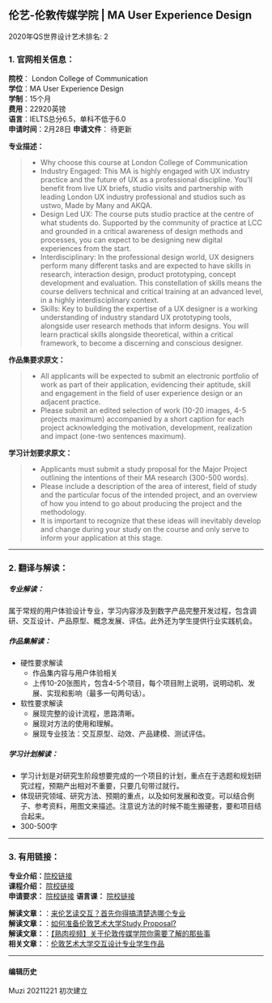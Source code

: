 ## 伦艺-伦敦传媒学院 | MA User Experience Design

2020年QS世界设计艺术排名: 2  

### 1. 官网相关信息：

**院校**： London College of Communication  
**学位**：MA User Experience Design  
**学制**：15个月  
**费用**：22920英镑  
**语言**：IELTS总分6.5，单科不低于6.0  
**申请时间**：2月28日
**申请文件**： 待更新

**专业描述：**
> - Why choose this course at London College of Communication
> - Industry Engaged: This MA is highly engaged with UX industry practice and the future of UX as a professional discipline. You’ll benefit from live UX briefs, studio visits and partnership with leading London UX industry professional and studios such as ustwo, Made by Many and AKQA.
> - Design Led UX: The course puts studio practice at the centre of what students do. Supported by the community of practice at LCC and grounded in a critical awareness of design methods and processes, you can expect to be designing new digital experiences from the start.
> - Interdisciplinary: In the professional design world, UX designers perform many different tasks and are expected to have skills in research, interaction design, product prototyping, concept development and evaluation. This constellation of skills means the course delivers technical and critical training at an advanced level, in a highly interdisciplinary context.
> - Skills: Key to building the expertise of a UX designer is a working understanding of industry standard UX prototyping tools, alongside user research methods that inform designs. You will learn practical skills alongside theoretical, within a critical framework, to become a discerning and conscious designer.

**作品集要求原文：**   

> - All applicants will be expected to submit an electronic portfolio of work as part of their application, evidencing their aptitude, skill and engagement in the field of user experience design or an adjacent practice.
> - Please submit an edited selection of work (10-20 images, 4-5 projects maximum) accompanied by a short caption for each project acknowledging the motivation, development, realization and impact (one-two sentences maximum).

**学习计划要求原文：**
> - Applicants must submit a study proposal for the Major Project outlining the intentions of their MA research (300-500 words).
> - Please include a description of the area of interest, field of study and the particular focus of the intended project, and an overview of how you intend to go about producing the project and the methodology.
> - It is important to recognize that these ideas will inevitably develop and change during your study on the course and only serve to inform your application at this stage.

---

### 2. 翻译与解读：
##### 专业解读：
属于常规的用户体验设计专业，学习内容涉及到数字产品完整开发过程，包含调研、交互设计、产品原型、概念发展、评估。此外还为学生提供行业实践机会。
##### 作品集解读：
- 硬性要求解读
  - 作品集内容与用户体验相关
  - 上传10-20张图片，包含4-5个项目，每个项目附上说明，说明动机、发展、实现和影响（最多一句两句话）。
- 软性要求解读
  - 展现完整的设计流程，思路清晰。
  - 展现对方法的使用和理解。
  - 展现专业技法：交互原型、动效、产品建模、测试评估。
##### 学习计划解读：
- 学习计划是对研究生阶段想要完成的一个项目的计划，重点在于选题和规划研究过程，预期产出相对不重要，只要几句带过就行。
- 体现研究领域、研究方法、预期的重点，以及如何发展和改变。可以结合例子、参考资料，用图文来描述。注意说方法的时候不能生搬硬套，要和项目结合起来。
- 300-500字


---


### 3. 有用链接：

**专业介绍：**[院校链接](https://www.arts.ac.uk/subjects/animation-interactive-film-and-sound/postgraduate/ma-user-experience-design-lcc)  
**课程介绍：** [院校链接](https://www.arts.ac.uk/__data/assets/pdf_file/0021/63570/MA-User-Experience-Design-Programme-Specification-2018-19.pdf)  
**申请要求：** [院校链接](https://www.arts.ac.uk/subjects/animation-interactive-film-and-sound/postgraduate/ma-user-experience-design-lcc)
**语言课：** [院校链接](https://www.arts.ac.uk/study-at-ual/international/presessional-academic-english-programme)

**解读文章：**：[来伦艺读交互？首先你得搞清楚选哪个专业](http://www.makebi.net/26662.html)  
**解读文章：**：[如何准备伦敦艺术大学Study Proposal?](http://www.makebi.net/32120.html)  
**解读文章：**：[【熟肉视频】关于伦敦传媒学院你需要了解的那些事](http://www.makebi.net/27603.html)  
**相关文章：**：[伦敦艺术大学交互设计专业学生作品](http://www.makebi.net/23823.html)  



---


#### 编辑历史

Muzi 20211221 初次建立
